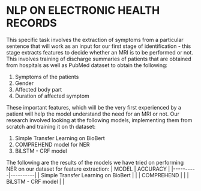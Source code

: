 <h1><b>NLP ON ELECTRONIC HEALTH RECORDS</b></h1>


This specific task involves the extraction of symptoms from a particular sentence that will work as an input for our first stage of identification - this stage extracts features to decide whether an MRI is to be performed or not. This involves training of discharge summaries of patients that are obtained from hospitals as well as PubMed dataset to obtain the following:
1. Symptoms of the patients
2. Gender
3. Affected body part
4. Duration of affected symptom

These important features, which will be the very first experienced by a patient will help the model understand the need for an MRI or not. Our research involved looking at the following models, implementing them from scratch and training it on th dataset:
1. Simple Transfer Learning on BioBert
2. COMPREHEND model for NER
3. BiLSTM - CRF model

The following are the results of the models we have tried on performing NER on our dataset for feature extraction:
| MODEL | ACCURACY |
|----------|----------|
| Simple Transfer Learning on BioBert |  |
| COMPREHEND |  | 
| BiLSTM - CRF model | |
